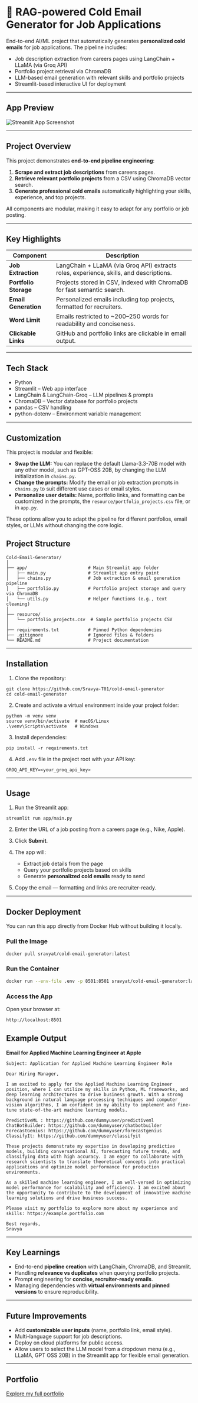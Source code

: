 # 📧 RAG-powered Cold Email Generator for Job Applications

End-to-end AI/ML project that automatically generates **personalized cold emails** for job applications. The pipeline includes:

- Job description extraction from careers pages using LangChain + LLaMA (via Groq API)
- Portfolio project retrieval via ChromaDB
- LLM-based email generation with relevant skills and portfolio projects
- Streamlit-based interactive UI for deployment

---

## App Preview

![Streamlit App Screenshot](images/email_generator.png)

---

## Project Overview

This project demonstrates **end-to-end pipeline engineering**:

1. **Scrape and extract job descriptions** from careers pages.
2. **Retrieve relevant portfolio projects** from a CSV using ChromaDB vector search.
3. **Generate professional cold emails** automatically highlighting your skills, experience, and top projects.

All components are modular, making it easy to adapt for any portfolio or job posting.

---

## Key Highlights

| Component                   | Description                                                                             |
| --------------------------- | --------------------------------------------------------------------------------------- |
| **Job Extraction**          | LangChain + LLaMA (via Groq API) extracts roles, experience, skills, and descriptions.  |
| **Portfolio Storage**       | Projects stored in CSV, indexed with ChromaDB for fast semantic search.                 |
| **Email Generation**        | Personalized emails including top projects, formatted for recruiters.                   |
| **Word Limit**              | Emails restricted to ~200–250 words for readability and conciseness.                    |
| **Clickable Links**         | GitHub and portfolio links are clickable in email output.                               |

---

## Tech Stack

- Python
- Streamlit – Web app interface  
- LangChain & LangChain-Groq – LLM pipelines & prompts  
- ChromaDB – Vector database for portfolio projects  
- pandas – CSV handling  
- python-dotenv – Environment variable management  

---

## Customization

This project is modular and flexible:

- **Swap the LLM:** You can replace the default Llama-3.3-70B model with any other model, such as GPT-OSS 20B, by changing the LLM initialization in `chains.py`.  
- **Change the prompts:** Modify the email or job extraction prompts in `chains.py` to suit different use cases or email styles.  
- **Personalize user details:** Name, portfolio links, and formatting can be customized in the prompts, the `resource/portfolio_projects.csv` file, or in `app.py`.

These options allow you to adapt the pipeline for different portfolios, email styles, or LLMs without changing the core logic.


## Project Structure

```
Cold-Email-Generator/
│
├── app/                       # Main Streamlit app folder
│   ├── main.py                # Streamlit app entry point
│   ├── chains.py              # Job extraction & email generation pipeline
│   ├── portfolio.py           # Portfolio project storage and query via ChromaDB
│   └── utils.py               # Helper functions (e.g., text cleaning)
│
├── resource/
│   └── portfolio_projects.csv  # Sample portfolio projects CSV
│
├── requirements.txt           # Pinned Python dependencies
├── .gitignore                 # Ignored files & folders
└── README.md                  # Project documentation

```

---

## Installation

1. Clone the repository:

```
git clone https://github.com/Sravya-T01/cold-email-generator
cd cold-email-generator

```

2. Create and activate a virtual environment inside your project folder:

```
python -m venv venv
source venv/bin/activate  # macOS/Linux
.\venv\Scripts\activate   # Windows
```

3. Install dependencies:

```
pip install -r requirements.txt
```

4. Add `.env` file in the project root with your API key:

```
GROQ_API_KEY=<your_groq_api_key>
```

---

## Usage

1. Run the Streamlit app:

```
streamlit run app/main.py
```

2. Enter the URL of a job posting from a careers page (e.g., Nike, Apple).  
3. Click **Submit**.  
4. The app will:  
   - Extract job details from the page  
   - Query your portfolio projects based on skills  
   - Generate **personalized cold emails** ready to send  

5. Copy the email — formatting and links are recruiter-ready.

---

## Docker Deployment

You can run this app directly from Docker Hub without building it locally.

### Pull the Image

```bash
docker pull sravyat/cold-email-generator:latest
```

### Run the Container

```bash
docker run --env-file .env -p 8501:8501 sravyat/cold-email-generator:latest
```

### Access the App

Open your browser at:

```bash
http://localhost:8501
```

## Example Output

**Email for Applied Machine Learning Engineer at Apple**

```
Subject: Application for Applied Machine Learning Engineer Role

Dear Hiring Manager,

I am excited to apply for the Applied Machine Learning Engineer position, where I can utilize my skills in Python, ML frameworks, and deep learning architectures to drive business growth. With a strong background in natural language processing techniques and computer vision algorithms, I am confident in my ability to implement and fine-tune state-of-the-art machine learning models.

PredictiveML : https://github.com/dummyuser/predictiveml
ChatBotBuilder: https://github.com/dummyuser/chatbotbuilder
ForecastGenius: https://github.com/dummyuser/forecastgenius
ClassifyIt: https://github.com/dummyuser/classifyit

These projects demonstrate my expertise in developing predictive models, building conversational AI, forecasting future trends, and classifying data with high accuracy. I am eager to collaborate with research scientists to translate theoretical concepts into practical applications and optimize model performance for production environments.

As a skilled machine learning engineer, I am well-versed in optimizing model performance for scalability and efficiency. I am excited about the opportunity to contribute to the development of innovative machine learning solutions and drive business success.

Please visit my portfolio to explore more about my experience and skills: https://example.portfolio.com

Best regards,
Sravya
```

---

## Key Learnings

- End-to-end **pipeline creation** with LangChain, ChromaDB, and Streamlit.  
- Handling **relevance vs duplicates** when querying portfolio projects.  
- Prompt engineering for **concise, recruiter-ready emails**.  
- Managing dependencies with **virtual environments and pinned versions** to ensure reproducibility.  

---

## Future Improvements

- Add **customizable user inputs** (name, portfolio link, email style).  
- Multi-language support for job descriptions.  
- Deploy on cloud platforms for public access.  
- Allow users to select the LLM model from a dropdown menu (e.g., LLaMA, GPT OSS 20B) in the Streamlit app for flexible email generation.


---

## Portfolio

[Explore my full portfolio](https://www.datascienceportfol.io/SravyaTirumalasetty)
